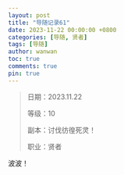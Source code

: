 ```yaml
---
layout: post
title: "导随记录61"
date: 2023-11-22 00:00:00 +0800
categories: [导随, 贤者]
tags: [导随]
author: wanwan
toc: true
comments: true
pin: true
---
```

> 日期：2023.11.22
>
> 等级：10
>
> 副本：讨伐彷徨死灵！
>
> 职业：贤者

波波！